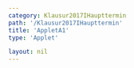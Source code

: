 ```yaml
---
category: Klausur2017IHaupttermin
path: '/Klausur2017IHaupttermin'
title: 'AppletA1'
type: 'Applet'

layout: nil
---
```

<link type="text/css" href="https://cdnjs.cloudflare.com/ajax/libs/jsxgraph/0.99.6/jsxgraph.css"><link rel="stylesheet" type="text/css" href="//cdnjs.cloudflare.com/ajax/libs/jsxgraph/0.99.7/jsxgraph.css" />
<div id="c53a4561-a734-4a0c-9f1e-975a9efe9c24" class="jxgbox" style="width:500px; height:500px">
<script type="text/javascript">
    (function() {
	const board = JXG.JSXGraph.initBoard('c53a4561-a734-4a0c-9f1e-975a9efe9c24', {
    							boundingbox: [-5, 25, 25, -5],
                  axis: false
              });
  



var phi = board.create('slider', [[5,19], [11,19], [0, 25, 53.13]], {name:'&phi;'});

var D = board.create('point',[0,17], {name: 'D', fixed: true});
var S = board.create('point',[0,20], {name: 'S', fixed: true}, {fixed: true});
  var DS = board.create('line', [D, S], {straightLast: false, fixed: true});
  
  var F = board.create('point',[
			function() { return S.X()+Math.sin(phi.Value() * Math.PI/180); },
      function() { return S.Y()+Math.cos(phi.Value() * Math.PI/180)*-1; }
	], {visible:false});
  var SF = board.create('line', [S, F], {straightFirst: false, fixed: true});
  var G = board.create('point',[5, D.Y()], {visible:false});
  var DG = board.create('line', [D, G], {straightFirst: false, fixed: true, visible:false});
  var C = board.create('Intersection', [DG,SF], {name: 'C'});
  var DC = board.create('line', [D, C], {straightFirst: false,straightLast: false, fixed: true});
  var K = board.create('point',[4, 0], {visible:false});
  var L = board.create('point',[4, 2], {visible:false});
  var KL = board.create('line', [K, L], {fixed: true, visible: false});
  var B= board.create('Intersection', [KL, SF], {fixed: true,name: 'B'});
  var AB = board.create('parallel', [DC, B], {strokeColor: 'green', visible:false});
  var A = board.create('Intersection', [AB, DS], {fixed: true,name: 'A'});
  var ABV = board.create('line', [A, B], {straightFirst: false,straightLast: false, fixed: true});
  board.create('segment', [A,B])
var winkel = board.create('angle', [D,S,C], {name:'&phi;', radius:2})
  board.create('text', [5,18,'V(&phi)=',{fixed:true}]
  board.create('text', [6.5,18, function(){return 1/3*Math.PI*(64/Math.tan(phi.Value()*Math.PI/180)-27*Math.tan(phi.Value()*Math.PI/180)*Math.tan(phi.Value()*Math.PI/180))}],{fixed:true});
})()
  </script>
  </div>

